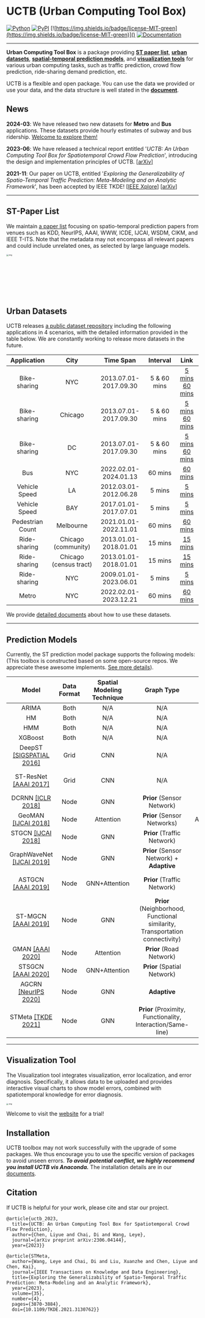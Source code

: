 # UCTB (Urban Computing Tool Box)

 [![Python](https://img.shields.io/badge/python-3.6%7C3.7-blue)]() [![PyPI](https://img.shields.io/badge/pypi%20package-v0.3.5-sucess)](https://pypi.org/project/UCTB/) [![https://img.shields.io/badge/license-MIT-green](https://img.shields.io/badge/license-MIT-green)]() [![Documentation](https://img.shields.io/badge/api-reference-blue.svg)](https://uctb.github.io/UCTB)

------

**Urban Computing Tool Box** is a package providing [**ST paper list**](https://github.com/uctb/ST-Paper), [**urban datasets**](https://github.com/uctb/Urban-Dataset), [**spatial-temporal prediction models**](https://github.com/uctb/UCTB), and [**visualization tools**](https://github.com/uctb/visualization-tool-UCTB) for various urban computing tasks, such as traffic prediction, crowd flow prediction, ride-sharing demand prediction, etc. 

UCTB is a flexible and open package. You can use the data we provided or use your data, and the data structure is well stated in the [**document**](https://uctb.github.io/UCTB/md_file/urban_dataset.html#). 

## News

**2024-03**: We have released two new datasets for **Metro** and **Bus** applications. These datasets provide hourly estimates of subway and bus ridership. [Welcome to explore them!](https://github.com/uctb/Urban-Dataset)

**2023-06**: We have released a technical report entitled '*UCTB: An Urban Computing Tool Box for Spatiotemporal Crowd Flow Prediction*', introducing the design and implementation principles of UCTB. [[arXiv\]](https://arxiv.org/abs/2306.04144)

**2021-11**: Our paper on UCTB, entitled '*Exploring the Generalizability of Spatio-Temporal Traffic Prediction: Meta-Modeling and an Analytic Framework*', has been accepted by IEEE TKDE! [[IEEE Xplore](https://ieeexplore.ieee.org/document/9627543)] [[arXiv](https://arxiv.org/abs/2009.09379)]

------

## ST-Paper List

We maintain [a paper list]((https://github.com/uctb/ST-Paper)) focusing on spatio-temporal prediction papers from venues such as KDD, NeurIPS, AAAI, WWW, ICDE, IJCAI, WSDM, CIKM, and IEEE T-ITS. Note that the metadata may not encompass all relevant papers and could include unrelated ones, as selected by large language models.

<img src="https://uctb.github.io/UCTB/sphinx/md_file/src/image/venue_stat.png" alt=".img" style="zoom: 33%;height: 327px; width:424" />

## Urban Datasets

UCTB releases [a public dataset repository](https://github.com/uctb/Urban-Dataset) including the following applications in 4 scenarios, with the detailed information provided in the table below. We are constantly working to release more datasets in the future.

| **Application**  |        **City**        |       Time Span       | **Interval** |                           **Link**                           |
| :--------------: | :--------------------: | :-------------------: | :----------: | :----------------------------------------------------------: |
|   Bike-sharing   |          NYC           | 2013.07.01-2017.09.30 | 5 & 60 mins  | [5 mins](https://github.com/uctb/Urban-Dataset/blob/main/Public_Datasets/Bike/5_minutes/Bike_NYC.zip)  [60 mins](https://github.com/uctb/Urban-Dataset/blob/main/Public_Datasets/Bike/60_minutes/Bike_NYC.zip) |
|   Bike-sharing   |        Chicago         | 2013.07.01-2017.09.30 | 5 & 60 mins  | [5 mins](https://github.com/uctb/Urban-Dataset/blob/main/Public_Datasets/Bike/5_minutes/Bike_Chicago.zip) [60 mins](https://github.com/uctb/Urban-Dataset/blob/main/Public_Datasets/Bike/60_minutes/Bike_Chicago.zip) |
|   Bike-sharing   |           DC           | 2013.07.01-2017.09.30 | 5 & 60 mins  | [5 mins](https://github.com/uctb/Urban-Dataset/blob/main/Public_Datasets/Bike/5_minutes/Bike_DC.zip) [60 mins](https://github.com/uctb/Urban-Dataset/blob/main/Public_Datasets/Bike/60_minutes/Bike_DC.zip) |
|       Bus        |          NYC           | 2022.02.01-2024.01.13 |   60 mins    | [60 mins](https://github.com/uctb/Urban-Dataset/blob/main/Public_Datasets/Bus/60_minutes/Bus_NYC.zip) |
|  Vehicle Speed   |           LA           | 2012.03.01-2012.06.28 |    5 mins    | [5 mins](https://github.com/uctb/Urban-Dataset/blob/main/Public_Datasets/Speed/5_minutes/METR_LA.zip) |
|  Vehicle Speed   |          BAY           | 2017.01.01-2017.07.01 |    5 mins    | [5 mins](https://github.com/uctb/Urban-Dataset/blob/main/Public_Datasets/Speed/5_minutes/PEMS_BAY.zip) |
| Pedestrian Count |       Melbourne        | 2021.01.01-2022.11.01 |   60 mins    | [60 mins](https://github.com/uctb/Urban-Dataset/blob/main/Public_Datasets/Pedestrian/60_minutes/Pedestrian_Melbourne.zip) |
|   Ride-sharing   |  Chicago (community)   | 2013.01.01-2018.01.01 |   15 mins    | [15 mins](https://github.com/uctb/Urban-Dataset/blob/main/Public_Datasets/Taxi/15_minutes/Taxi_Chicago.zip) |
|   Ride-sharing   | Chicago (census tract) | 2013.01.01-2018.01.01 |   15 mins    | [15 mins](https://github.com/uctb/Urban-Dataset/blob/main/Public_Datasets/Taxi/15_minutes/Taxi_fine_grained_Chicago.zip) |
|   Ride-sharing   |          NYC           | 2009.01.01-2023.06.01 |    5 mins    | [5 mins](https://github.com/uctb/Urban-Dataset/blob/main/Public_Datasets/Taxi/5_minutes/Taxi_NYC.zip) |
|      Metro       |          NYC           | 2022.02.01-2023.12.21 |   60 mins    | [60 mins](https://github.com/uctb/Urban-Dataset/blob/main/Public_Datasets/Metro/60_minutes/Metro_NYC.zip) |

We provide [detailed documents](https://github.com/uctb/Urban-Dataset/blob/main/Tutorial/tutorial.ipynb) about how to use these datasets.

------

## Prediction Models

Currently, the ST prediction model package supports the following models: (This toolbox is constructed based on some open-source repos. We appreciate these awesome implements. [See more details](https://uctb.github.io/UCTB/md_file/predictive_tool.html#)). 

|  Model  |   Data Format   |   Spatial Modeling Technique   |Graph Type|Temporal Modeling Technique|Temporal Knowledge|Module|
| :--: | :--: | :--: |:--:|:--:|:--:|:--:|
|   ARIMA   |   Both   |   N/A   |N/A|SARIMA|Closeness|``UCTB.model.ARIMA``|
|   HM   |   Both   |   N/A   |N/A|N/A|Closeness|``UCTB.model.HM``|
|   HMM   |   Both   |   N/A   |N/A|HMM|Closeness|``UCTB.model.HMM``|
|   XGBoost   |   Both   |   N/A   |N/A|XGBoost|Closeness|``UCTB.model.XGBoost``|
|   DeepST [[SIGSPATIAL 2016]](https://www.microsoft.com/en-us/research/wp-content/uploads/2016/09/DeepST-SIGSPATIAL2016.pdf)  |   Grid   |   CNN   |N/A|CNN|Closeness, Period, Trend|``UCTB.model.DeepST``|
|   ST-ResNet [[AAAI 2017]](https://arxiv.org/pdf/1610.00081.pdf)  |   Grid   |   CNN   |N/A|CNN|Closeness, Period, Trend|``UCTB.model.ST_ResNet``|
|   DCRNN [[ICLR 2018]](https://arxiv.org/pdf/1707.01926.pdf) |   Node   |   GNN   |**Prior** (Sensor Network)|RNN|Closeness|``UCTB.model.DCRNN``|
|   GeoMAN [[IJCAI 2018]](https://www.ijcai.org/proceedings/2018/0476.pdf) |   Node   |   Attention   |**Prior** (Sensor Networks)|Attention+LSTM|Closeness|``UCTB.model.GeoMAN``|
|   STGCN [[IJCAI 2018]](https://www.ijcai.org/proceedings/2018/0505.pdf) |   Node   |   GNN   |**Prior** (Traffic Network)|Gated CNN|Closeness|``UCTB.model.STGCN``|
|   GraphWaveNet [[IJCAI 2019]](https://www.ijcai.org/proceedings/2019/0264.pdf)  |   Node   |   GNN   |**Prior** (Sensor Network) + **Adaptive**|TCN|Closeness|``UCTB.model.GraphWaveNet``|
|   ASTGCN [[AAAI 2019]](https://ojs.aaai.org/index.php/AAAI/article/view/3881) |   Node   |   GNN+Attention   |**Prior** (Traffic Network)|Attention|Closeness, Period, Trend|``UCTB.model.ASTGCN``|
|  ST-MGCN [[AAAI 2019]](https://ojs.aaai.org/index.php/AAAI/article/view/4247) |   Node   |   GNN   |**Prior** (Neighborhood, Functional similarity, Transportation connectivity)|CGRNN|Closeness|``UCTB.model.ST_MGCN``|
|   GMAN [[AAAI 2020]](https://ojs.aaai.org/index.php/AAAI/article/view/5477/5333) |   Node   |   Attention   |**Prior** (Road Network)|Attention|Closeness|``UCTB.model.GMAN``|
|   STSGCN [[AAAI 2020]](https://ojs.aaai.org/index.php/AAAI/article/view/5438) |   Node   |   GNN+Attention   |**Prior** (Spatial Network)|Attention|Closeness|``UCTB.model.STSGCN``|
|  AGCRN [[NeurIPS 2020]](https://proceedings.neurips.cc/paper/2020/file/ce1aad92b939420fc17005e5461e6f48-Paper.pdf) |   Node   |   GNN   |**Adaptive**|RNN|Closeness|``UCTB.model.AGCRN``|
|   STMeta [[TKDE 2021]](https://arxiv.org/abs/2009.09379)  |   Node   |   GNN   |**Prior** (Proximity, Functionality, Interaction/Same-line)|LSTM/RNN|Closeness, Period, Trend|``UCTB.model.STMeta``|

------

## Visualization Tool

The Visualization tool integrates visualization, error localization, and error diagnosis. Specifically, it allows data to be uploaded and provides interactive visual charts to show model errors, combined with spatiotemporal knowledge for error diagnosis.

<img src="https://uctb.github.io/UCTB/sphinx/md_file/src/image/vis_5.png" alt=".img" style="zoom: 33%;" />

Welcome to visit the [website](http://39.107.116.221/) for a trial! 

## Installation

UCTB toolbox may not work successfully with the upgrade of some packages. We thus encourage you to use the specific version of packages to avoid unseen errors. ***To avoid potential conflict, we highly recommend you install UCTB vis Anaconda.*** The installation details are in our [documents](https://uctb.github.io/UCTB/md_file/installation.html). 

## Citation

If UCTB is helpful for your work, please cite and star our project.

```
@article{uctb_2023,
  title={UCTB: An Urban Computing Tool Box for Spatiotemporal Crowd Flow Prediction},
  author={Chen, Liyue and Chai, Di and Wang, Leye},
  journal={arXiv preprint arXiv:2306.04144},
  year={2023}}

@article{STMeta,
  author={Wang, Leye and Chai, Di and Liu, Xuanzhe and Chen, Liyue and Chen, Kai},
  journal={IEEE Transactions on Knowledge and Data Engineering}, 
  title={Exploring the Generalizability of Spatio-Temporal Traffic Prediction: Meta-Modeling and an Analytic Framework}, 
  year={2023},
  volume={35},
  number={4},
  pages={3870-3884},
  doi={10.1109/TKDE.2021.3130762}}
```
